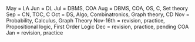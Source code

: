 May = LA
Jun = DL
Jul = DBMS, COA
Aug = DBMS, COA, OS, C, Set theory 
Sep = CN, TOC, C
Oct = DS, Algo, Combinatronics, Graph theory, CD
Nov = Probability, Calculus, Graph Theory
Nov-16th = revision, practice, Propositional logic, First Order Logic
Dec = revision, practice, pending COA
Jan = revision, practice
